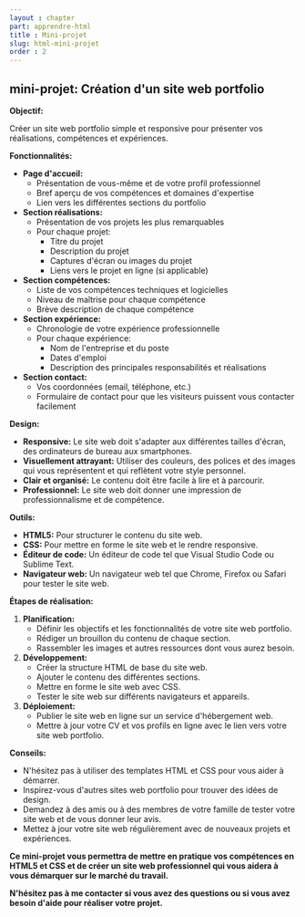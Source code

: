 ```yaml
---
layout : chapter
part: apprendre-html
title : Mini-projet
slug: html-mini-projet
order : 2
---
```



## mini-projet: Création d'un site web portfolio

**Objectif:**

Créer un site web portfolio simple et responsive pour présenter vos réalisations, compétences et expériences.

**Fonctionnalités:**

* **Page d'accueil:**
    * Présentation de vous-même et de votre profil professionnel
    * Bref aperçu de vos compétences et domaines d'expertise
    * Lien vers les différentes sections du portfolio
* **Section réalisations:**
    * Présentation de vos projets les plus remarquables
    * Pour chaque projet:
        * Titre du projet
        * Description du projet
        * Captures d'écran ou images du projet
        * Liens vers le projet en ligne (si applicable)
* **Section compétences:**
    * Liste de vos compétences techniques et logicielles
    * Niveau de maîtrise pour chaque compétence
    * Brève description de chaque compétence
* **Section expérience:**
    * Chronologie de votre expérience professionnelle
    * Pour chaque expérience:
        * Nom de l'entreprise et du poste
        * Dates d'emploi
        * Description des principales responsabilités et réalisations
* **Section contact:**
    * Vos coordonnées (email, téléphone, etc.)
    * Formulaire de contact pour que les visiteurs puissent vous contacter facilement

**Design:**

* **Responsive:** Le site web doit s'adapter aux différentes tailles d'écran, des ordinateurs de bureau aux smartphones.
* **Visuellement attrayant:** Utiliser des couleurs, des polices et des images qui vous représentent et qui reflètent votre style personnel.
* **Clair et organisé:** Le contenu doit être facile à lire et à parcourir.
* **Professionnel:** Le site web doit donner une impression de professionnalisme et de compétence.

**Outils:**

* **HTML5:** Pour structurer le contenu du site web.
* **CSS:** Pour mettre en forme le site web et le rendre responsive.
* **Éditeur de code:** Un éditeur de code tel que Visual Studio Code ou Sublime Text.
* **Navigateur web:** Un navigateur web tel que Chrome, Firefox ou Safari pour tester le site web.

**Étapes de réalisation:**

1. **Planification:**
    * Définir les objectifs et les fonctionnalités de votre site web portfolio.
    * Rédiger un brouillon du contenu de chaque section.
    * Rassembler les images et autres ressources dont vous aurez besoin.
2. **Développement:**
    * Créer la structure HTML de base du site web.
    * Ajouter le contenu des différentes sections.
    * Mettre en forme le site web avec CSS.
    * Tester le site web sur différents navigateurs et appareils.
3. **Déploiement:**
    * Publier le site web en ligne sur un service d'hébergement web.
    * Mettre à jour votre CV et vos profils en ligne avec le lien vers votre site web portfolio.

**Conseils:**

* N'hésitez pas à utiliser des templates HTML et CSS pour vous aider à démarrer.
* Inspirez-vous d'autres sites web portfolio pour trouver des idées de design.
* Demandez à des amis ou à des membres de votre famille de tester votre site web et de vous donner leur avis.
* Mettez à jour votre site web régulièrement avec de nouveaux projets et expériences.

**Ce mini-projet vous permettra de mettre en pratique vos compétences en HTML5 et CSS et de créer un site web professionnel qui vous aidera à vous démarquer sur le marché du travail.**

**N'hésitez pas à me contacter si vous avez des questions ou si vous avez besoin d'aide pour réaliser votre projet.**
